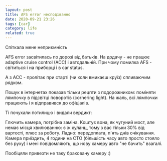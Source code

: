 ```yaml
---
layout: post
title: AFS error несподіванно
date: 2020-09-21 23:26 
tags: [car]
category: life
related: true
---
```

Спіткала мене неприємність

AFS error засвітилась по дорозі від батьків. На додачу - не працює adaptive cruise control (ACC) і автодальній. 
При чому помилка AFS - світиться і на приборці і в car status. 

А з ACC - пролітає при старті (чи коли вмикаєш круїз) спливаючим рядком.

Пошук в інтернетах показав тільки рецпти з подорожником: поміняти лямпочку в підсвітці поворотів (cornering light). 
На жаль, всі лямпочки працюють і я відправився до офіціалів.

Ті почухали потилицю і видали вердикт:

Глючить камера, потрібна заміна. Коштує вона, як чугуний мост, але немає місця хвилюванню: є ж куланц, тому з вас тільки 30% від вартості, плюс за роботу. 
Ладно: передоплата, п'ять днів очікування. 
Камера приїздить, 4 години на СТО (більшість часу авто просто стояло без руху) і мені повідомляють, що нову камеру авто "не бачить" взагалі.

Пообіцяли привезти не таку браковану камеру :)

